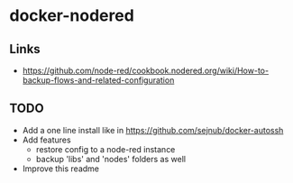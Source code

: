# docker-nodered

## Links

- <https://github.com/node-red/cookbook.nodered.org/wiki/How-to-backup-flows-and-related-configuration>

## TODO

- Add a one line install like in <https://github.com/sejnub/docker-autossh>
- Add features 
  - restore config to a node-red instance
  - backup 'libs' and 'nodes' folders as well
- Improve this readme
